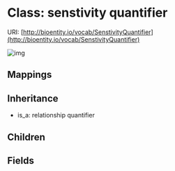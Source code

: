 # Class: senstivity quantifier




URI: [http://bioentity.io/vocab/SenstivityQuantifier](http://bioentity.io/vocab/SenstivityQuantifier)

![img](http://yuml.me/diagram/nofunky;dir:TB/class/\[RelationshipQuantifier]^-\[SenstivityQuantifier])
## Mappings

## Inheritance

 *  is_a: relationship quantifier
## Children

## Fields


